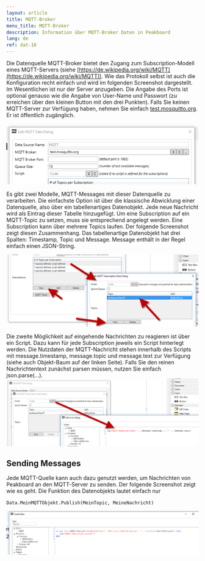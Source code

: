 ```yaml
---
layout: article
title: MQTT-Broker
menu_title: MQTT-Broker
description: Information über MQTT-Broker Daten in Peakboard
lang: de
ref: dat-18
---
```

Die Datenquelle MQTT-Broker bietet den Zugang zum Subscription-Modell eines MQTT-Servers (siehe [https://de.wikipedia.org/wiki/MQTT](https://de.wikipedia.org/wiki/MQTT)). Wie das Protokoll selbst ist auch die Konfiguration recht einfach und wird im folgenden Screenshot dargestellt. Im Wesentlichen ist nur der Server anzugeben. Die Angabe des Ports ist optional genauso wie die Angabe von User-Name und Passwort (zu erreichen über den kleinen Button mit den drei Punkten). Falls Sie keinen MQTT-Server zur Verfügung haben, nehmen Sie einfach [test.mosquitto.org](test.mosquitto.org). Er ist öffentlich zugänglich.

![image_1](/assets/images/Data_Sources/MQTT-Broker/DatenquellenMQTT01.png)

Es gibt zwei Modelle, MQTT-Messages mit dieser Datenquelle zu verarbeiten. Die einfachste Option ist über die klassische Abwicklung einer Datenquelle, also über ein tabellenartiges Datenobjekt. Jede neue Nachricht wird als Eintrag dieser Tabelle hinzugefügt. Um eine Subscription auf ein MQTT-Topic zu setzen, muss sie entsprechend angelegt werden. Eine Subscription kann über mehrere Topics laufen. Der folgende Screenshot zeigt diesen Zusammenhang. Das tabellenartige Datenobjekt hat drei Spalten: Timestamp, Topic und Message. Message enthält in der Regel einfach einen JSON-String.

![image_1](/assets/images/Data_Sources/MQTT-Broker/DatenquellenMQTT02.png)

Die zweite Möglichkeit auf eingehende Nachrichten zu reagieren ist über ein Script. Dazu kann für jede Subscription jeweils ein Script hinterlegt werden. Die Nutzdaten der MQTT-Nachricht stehen innerhalb des Scripts mit message.timestamp, message.topic und message.text zur Verfügung (siehe auch Objekt-Baum auf der linken Seite). Falls Sie den reinen Nachrichtentext zunächst parsen müssen, nutzen Sie einfach json.parse(…).
![image_1](/assets/images/Data_Sources/MQTT-Broker/DatenquellenMQTT03.png)

## Sending Messages

Jede MQTT-Quelle kann auch dazu genutzt werden, um Nachrichten von Peakboard an den MQTT-Server zu senden. Der folgende Screenshot zeigt wie es geht. Die Funktion des Datenobjekts lautet einfach nur


```
Data.MeinMQTTObjekt.Publish(MeinTopic, MeineNachricht)
```

![image_1](/assets/images/Data_Sources/MQTT-Broker/DatenquellenMQTT04.png)
